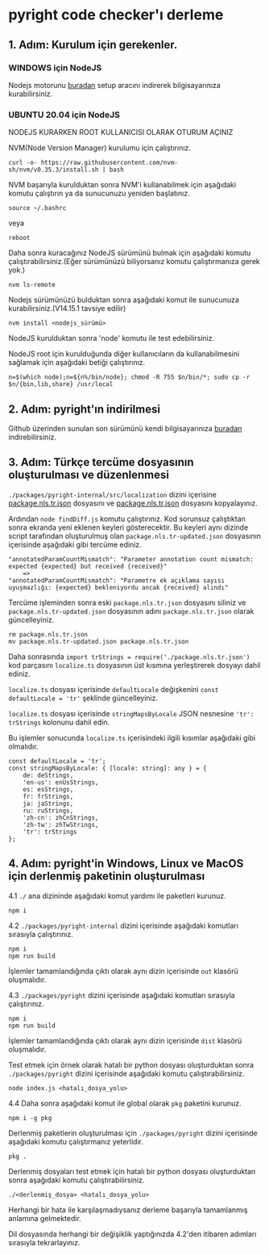 # pyright code checker'ı derleme

## 1. Adım: Kurulum için gerekenler.

### WINDOWS için NodeJS

Nodejs motorunu [buradan](https://nodejs.org/en/) setup aracını indirerek bilgisayarınıza kurabilirsiniz.

### UBUNTU 20.04 için NodeJS 

NODEJS KURARKEN ROOT KULLANICISI OLARAK OTURUM AÇINIZ

NVM(Node Version Manager) kurulumu için çalıştırınız.

    curl -o- https://raw.githubusercontent.com/nvm-sh/nvm/v0.35.3/install.sh | bash

NVM başarıyla kurulduktan sonra NVM'i kullanabilmek için aşağıdaki komutu çalıştırın ya da sunucunuzu yeniden başlatınız.

    source ~/.bashrc
    
veya
    
    reboot
    
Daha sonra kuracağınız NodeJS sürümünü bulmak için aşağıdaki komutu çalıştırabilirsiniz.(Eğer sürümünüzü biliyorsanız komutu çalıştırmanıza gerek yok.)

    nvm ls-remote
    
Nodejs sürümünüzü bulduktan sonra aşağıdaki komut ile sunucunuza kurabilirsiniz.(V14.15.1 tavsiye edilir)

    nvm install <nodejs_sürümü>
    
NodeJS kurulduktan sonra 'node' komutu ile test edebilirsiniz.

NodeJS root için kurulduğunda diğer kullanıcıların da kullanabilmesini sağlamak için aşağıdaki betiği çalıştırınız.

    n=$(which node);n=${n%/bin/node}; chmod -R 755 $n/bin/*; sudo cp -r $n/{bin,lib,share} /usr/local

## 2. Adım: pyright'ın indirilmesi

Github üzerinden sunulan son sürümünü kendi bilgisayarınıza [buradan](https://github.com/microsoft/pyright/releases/latest) indirebilirsiniz.

## 3. Adım: Türkçe tercüme dosyasının oluşturulması ve düzenlenmesi

```./packages/pyright-internal/src/localization``` dizini içerisine [package.nls.tr.json](https://github.com/ttbilgin/PyNar_Dokumantasyon/blob/main/pyright/package.nls.tr.json) dosyasını ve [package.nls.tr.json](https://github.com/ttbilgin/PyNar_Dokumantasyon/blob/main/pyright/findDiff.js) dosyasını kopyalayınız.

Ardından ```node findDiff.js``` komutu çalıştırınız. Kod sorunsuz çalıştıktan sonra ekranda yeni eklenen keyleri gösterecektir. Bu keyleri aynı dizinde script tarafından oluşturulmuş olan ```package.nls.tr-updated.json``` dosyasının içerisinde aşağıdaki gibi tercüme ediniz. 

    "annotatedParamCountMismatch": "Parameter annotation count mismatch: expected {expected} but received {received}"
        =>
    "annotatedParamCountMismatch": "Parametre ek açıklama sayısı uyuşmazlığı: {expected} bekleniyordu ancak {received} alındı"

Tercüme işleminden sonra eski ```package.nls.tr.json``` dosyasını siliniz ve  ```package.nls.tr-updated.json``` dosyasının adını ```package.nls.tr.json``` olarak güncelleyiniz.

    rm package.nls.tr.json
    mv package.nls.tr-updated.json package.nls.tr.json

Daha sonrasında ```import trStrings = require('./package.nls.tr.json')``` kod parçasını ```localize.ts``` dosyasının üst kısmına yerleştirerek dosyayı dahil ediniz.

```localize.ts``` dosyası içerisinde ```defaultLocale``` değişkenini ```const defaultLocale = 'tr'``` şeklinde güncelleyiniz.

```localize.ts``` dosyası içerisinde ```stringMapsByLocale``` JSON nesnesine ```'tr': trStrings``` kolonunu dahil edin.

Bu işlemler sonucunda ```localize.ts``` içerisindeki ilgili kısımlar aşağıdaki gibi olmalıdır.

    const defaultLocale = 'tr';
    const stringMapsByLocale: { [locale: string]: any } = {
        de: deStrings,
        'en-us': enUsStrings,
        es: esStrings,
        fr: frStrings,
        ja: jaStrings,
        ru: ruStrings,
        'zh-cn': zhCnStrings,
        'zh-tw': zhTwStrings,
        'tr': trStrings
    };



## 4. Adım: pyright'in Windows, Linux ve MacOS için derlenmiş paketinin oluşturulması

4.1 ```./``` ana dizininde aşağıdaki komut yardımı ile paketleri kurunuz.

    npm i

4.2 ```./packages/pyright-internal``` dizini içerisinde aşağıdaki komutları sırasıyla çalıştırınız.

    npm i
    npm run build

İşlemler tamamlandığında çıktı olarak aynı dizin içerisinde ```out``` klasörü oluşmalıdır.

4.3 ```./packages/pyright``` dizini içerisinde aşağıdaki komutları sırasıyla çalıştırınız.

    npm i
    npm run build

İşlemler tamamlandığında çıktı olarak aynı dizin içerisinde ```dist``` klasörü oluşmalıdır.

Test etmek için örnek olarak hatalı bir python dosyası oluşturduktan sonra ```./packages/pyright``` dizini içerisinde aşağıdaki komutu çalıştırabilirsiniz.

    node index.js <hatalı_dosya_yolu>

4.4 Daha sonra aşağıdaki komut ile global olarak ```pkg``` paketini kurunuz.

    npm i -g pkg

Derlenmiş paketlerin oluşturulması için ```./packages/pyright``` dizini içerisinde aşağıdaki komutu çalıştırmanız yeterlidir.

    pkg .

Derlenmiş dosyaları test etmek için hatalı bir python dosyası oluşturduktan sonra aşağıdaki komutu çalıştırabilirsiniz.

    ./<derlenmiş_dosya> <hatalı_dosya_yolu>

Herhangi bir hata ile karşılaşmadıysanız derleme başarıyla tamamlanmış anlamına gelmektedir.

Dil dosyasında herhangi bir değişiklik yaptığınızda 4.2'den itibaren adımları sırasıyla tekrarlayınız.
